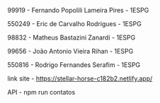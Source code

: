99919 - Fernando Popolili Lameira Pires - 1ESPG

550249 - Eric de Carvalho Rodrigues - 1ESPG

98832 - Matheus Bastazini Zanardi - 1ESPG

99656 - João Antonio Vieira Rihan - 1ESPG

550816 - Rodrigo Fernandes Serafim - 1ESPG
 
link site - https://stellar-horse-c182b2.netlify.app/

API - npm run contatos
